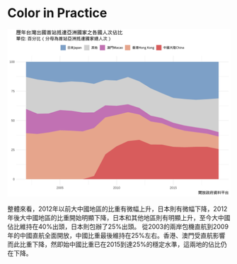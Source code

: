 # Color in Practice

![](https://raw.githubusercontent.com/tpemartin/113-1-data-visualization/refs/heads/main/img/%E6%AD%B7%E5%B9%B4%E5%8F%B0%E7%81%A3%E5%87%BA%E5%9C%8B%E9%A6%96%E7%AB%99%E6%8A%B5%E9%81%94%E4%BA%9E%E6%B4%B2%E5%9C%8B%E5%AE%B6%E4%B9%8B%E5%90%84%E5%9C%8B%E4%BA%BA%E6%AC%A1%E4%BD%94%E6%AF%94.png)

整體來看，2012年以前大中國地區的比重有微幅上升，日本則有微幅下降，2012年後大中國地區的比重開始明顯下降，日本和其他地區則有明顯上升，至今大中國佔比維持在40%出頭，日本則包辦了25%出頭。
從2003的兩岸包機直航到2009年的中國直航全面開放，中國比重最後維持在25%左右。香港、澳門受直航影響而此比重下降，然即始中國比重已在2015到達25%的穩定水準，這兩地的佔比仍在下降。